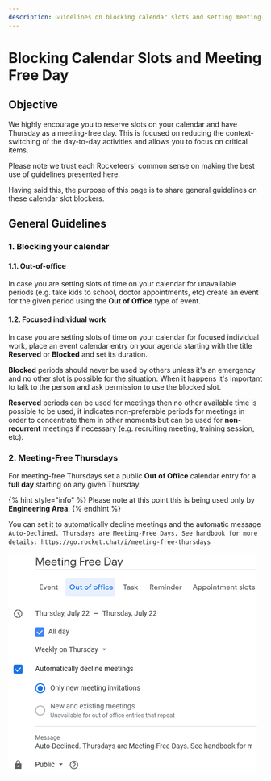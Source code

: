 ```yaml
---
description: Guidelines on blocking calendar slots and setting meeting-free Thursdays.
---
```


# Blocking Calendar Slots and Meeting Free Day

## **Objective**

We highly encourage you to reserve slots on your calendar and have Thursday as a meeting-free day. This is focused on reducing the context-switching of the day-to-day activities and allows you to focus on critical items.

Please note we trust each Rocketeers' common sense on making the best use of guidelines presented here.

Having said this, the purpose of this page is to share general guidelines on these calendar slot blockers.

## **General Guidelines**

### **1. Blocking your calendar**

#### **1.1. Out-of-office**

In case you are setting slots of time on your calendar for unavailable periods (e.g. take kids to school, doctor appointments, etc) create an event for the given period using the **Out of Office** type of event.

#### **1.2. Focused individual work**

In case you are setting slots of time on your calendar for focused individual work, place an event calendar entry on your agenda starting with the title **Reserved** or **Blocked** and set its duration.

**Blocked** periods should never be used by others unless it's an emergency and no other slot is possible for the situation. When it happens it's important to talk to the person and ask permission to use the blocked slot.

**Reserved** periods can be used for meetings then no other available time is possible to be used, it indicates non-preferable periods for meetings in order to concentrate them in other moments but can be used for **non-recurrent** meetings if necessary (e.g. recruiting meeting, training session, etc).

### **2. Meeting-Free Thursdays**

For meeting-free Thursdays set a public **Out of Office** calendar entry for a **full day** starting on any given Thursday.

{% hint style="info" %}
Please note at this point this is being used only by **Engineering Area**.
{% endhint %}

You can set it to automatically decline meetings and the automatic message `Auto-Declined. Thursdays are Meeting-Free Days. See handbook for more details: https://go.rocket.chat/i/meeting-free-thursdays`

![](../../../.gitbook/assets/meeting-free-day.png)
